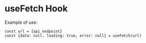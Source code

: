 # useFetch Hook

Example of use:

```
const url = {api_endpoint}
const {data: null, loading: true, error: null} = useFetch(url)
```
